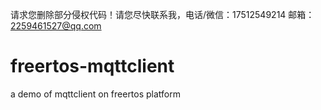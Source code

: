 请求您删除部分侵权代码！请您尽快联系我，电话/微信：17512549214 邮箱：2259461527@qq.com

# freertos-mqttclient
a demo of mqttclient on freertos platform
